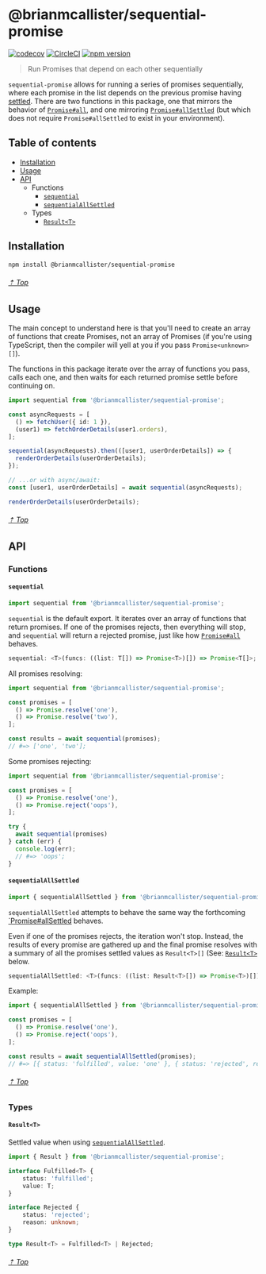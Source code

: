 # @brianmcallister/sequential-promise

[![codecov](https://codecov.io/gh/brianmcallister/sequential-promise/branch/master/graph/badge.svg)](https://codecov.io/gh/brianmcallister/sequential-promise) [![CircleCI](https://circleci.com/gh/brianmcallister/sequential-promise.svg?style=svg)](https://circleci.com/gh/brianmcallister/sequential-promise) [![npm version](https://img.shields.io/npm/v/@brianmcallister/sequential-promise?label=version&color=%2354C536&logo=npm)](https://www.npmjs.com/package/@brianmcallister/sequential-promise)

> Run Promises that depend on each other sequentially

`sequential-promise` allows for running a series of promises sequentially, where each promise in the list depends on the previous promise having [settled](https://github.com/domenic/promises-unwrapping/blob/master/docs/states-and-fates.md). There are two functions in this package, one that mirrors the behavior of [`Promise#all`](https://developer.mozilla.org/en-US/docs/Web/JavaScript/Reference/Global_Objects/Promise/all), and one mirroring [`Promise#allSettled`](https://developer.mozilla.org/en-US/docs/Web/JavaScript/Reference/Global_Objects/Promise/allSettled) (but which does not require `Promise#allSettled` to exist in your environment).

## Table of contents

<!-- - [Demo](#demo) -->
- [Installation](#installation)
- [Usage](#usage)
- [API](#api)
  - Functions
    - [`sequential`](#sequential)
    - [`sequentialAllSettled`](#sequentialallsettled)
  - Types
    - [`Result<T>`](#resultt)

<!--
## Demo

Hosted demo: [https://sequential-promise.netlify.com/](https://sequential-promise.netlify.com/)

You can also run the demo locally. To get started:

```sh
git clone git@github.com:brianmcallister/sequential-promise.git
cd sequential-promise/demo
npm i
npm start
```

###### [⇡ Top](#table-of-contents)
-->

## Installation

```sh
npm install @brianmcallister/sequential-promise
```

###### [⇡ Top](#table-of-contents)

## Usage

The main concept to understand here is that you'll need to create an array of functions that create Promises, not an array of Promises (if you're using TypeScript, then the compiler will yell at you if you pass `Promise<unknown>[]`).

The functions in this package iterate over the array of functions you pass, calls each one, and then waits for each returned promise settle before continuing on.

```ts
import sequential from '@brianmcallister/sequential-promise';

const asyncRequests = [
  () => fetchUser({ id: 1 }),
  (user1) => fetchOrderDetails(user1.orders),
];

sequential(asyncRequests).then(([user1, userOrderDetails]) => {
  renderOrderDetails(userOrderDetails);
});

// ...or with async/await:
const [user1, userOrderDetails] = await sequential(asyncRequests);

renderOrderDetails(userOrderDetails);
```

###### [⇡ Top](#table-of-contents)

## API

### Functions

#### `sequential`

```ts
import sequential from '@brianmcallister/sequential-promise';
```

`sequential` is the default export. It iterates over an array of functions that return promises. If one of the promises rejects, then everything will stop, and `sequential` will return a rejected promise, just like how [`Promise#all`](https://developer.mozilla.org/en-US/docs/Web/JavaScript/Reference/Global_Objects/Promise/all) behaves.

```ts
sequential: <T>(funcs: ((list: T[]) => Promise<T>)[]) => Promise<T[]>;
```

All promises resolving:

```ts
import sequential from '@brianmcallister/sequential-promise';

const promises = [
  () => Promise.resolve('one'),
  () => Promise.resolve('two'),
];

const results = await sequential(promises);
// #=> ['one', 'two'];
```

Some promises rejecting:

```ts
import sequential from '@brianmcallister/sequential-promise';

const promises = [
  () => Promise.resolve('one'),
  () => Promise.reject('oops'),
];

try {
  await sequential(promises)
} catch (err) {
  console.log(err);
  // #=> 'oops';
}
```

#### `sequentialAllSettled`

```ts
import { sequentialAllSettled } from '@brianmcallister/sequential-promise';
```

`sequentialAllSettled` attempts to behave the same way the forthcoming [`Promise#allSettled](https://developer.mozilla.org/en-US/docs/Web/JavaScript/Reference/Global_Objects/Promise/allSettled) behaves.

Even if one of the promises rejects, the iteration won't stop. Instead, the results of every promise are gathered up and the final promise resolves with a summary of all the promises settled values as `Result<T>[]` (See: [`Result<T>`](#resultt) below.

```ts
sequentialAllSettled: <T>(funcs: ((list: Result<T>[]) => Promise<T>)[]) => Promise<Result<T>[]>;
```

Example:

```ts
import { sequentialAllSettled } from '@brianmcallister/sequential-promise';

const promises = [
  () => Promise.resolve('one'),
  () => Promise.reject('oops'),
];

const results = await sequentialAllSettled(promises);
// #=> [{ status: 'fulfilled', value: 'one' }, { status: 'rejected', reason: 'oops' }];
```

###### [⇡ Top](#table-of-contents)

### Types

#### `Result<T>`

Settled value when using [`sequentialAllSettled`](#sequentialallsettled).

```ts
import { Result } from '@brianmcallister/sequential-promise';
```

```ts
interface Fulfilled<T> {
    status: 'fulfilled';
    value: T;
}

interface Rejected {
    status: 'rejected';
    reason: unknown;
}

type Result<T> = Fulfilled<T> | Rejected;
```

###### [⇡ Top](#table-of-contents)
